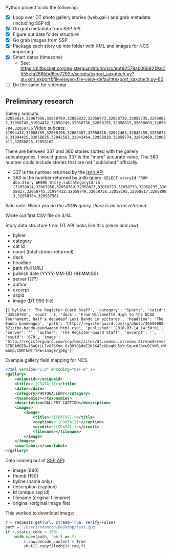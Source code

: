 Python project to do the following:

* [x] Loop over DT photo gallery stories (web.gal-) and grab metadata (including SSP id)
* [x] Go grab metadata from SSP API
* [x] Figure out date folder structure
* [x] Go grab images from SSP
* [x] Package each story up into folder with XML and images for NCS importing
* [x] Smart dates (timezone)
  * See: https://bitbucket.org/registerguard/turin/src/ebf92578ab06b9219ac1555cfa286bbd8cc7292e/scripts/export_saxotech.py?at=xml_export&fileviewer=file-view-default#export_saxotech.py-60
* [ ] Do the same for videopip 

## Preliminary research

Gallery subcats: `32058824,32067956,32058769,32058823,32058773,32058730,32058735,32058827,32058745,31994432,32058749,32058736,32058195,32058817,32068003,32058784,32058756`
Video subcats: `31994433,32058759,32058196,32003307,32058816,32042463,32042459,32058748,31994425,32058825,32042583,32042464,32058820,32058774,32042460,32003311,32058826,32058162`


There are between 337 and 360 stories slotted with the gallery subcategories. I would guess 337 is the "more" accurate value. The 360 number could include stories that are not "published" officially.

* 337 is the number returned by the [json API](http://registerguard.com/csp/cms/sites/rg/feeds/json.csp?items=400&subcats=32058824,32067956,32058769,32058823,32058773,32058730,32058735,32058827,32058745,31994432,32058749,32058736,32058195,32058817,32068003,32058784,32058756#)
* 360 is the number returned by a db query: `SELECT storyId FROM dbo.Story WHERE Story.subCategoryId in (32058824,32067956,32058769,32058823,32058773,32058730,32058735,32058827,32058745,31994432,32058749,32058736,32058195,32058817,32068003,32058784,32058756)`

*Side note: When you do the JSON query, there is an error returned.*

Wrote out first CSV file on 3/14. 

Story data structure from DT API looks like this (clean and raw):

* byline
* category
* cat id
* count (total stories returned)
* deck
* headline
* path (full URL)
* publish date (YYYY-MM-DD HH:MM:SS)
* server (???)
* author
* excerpt
* sspid
* image (DT 990 file)

```
[{'byline': 'The Register-Guard Staff', 'category': 'Sports', 'catid': '32058784', 'count': 1, 'deck': 'From Willamette High to the NCAA Tournament, half a decadeof Lexi Bando in pictures', 'headline': 'The Bando bandwagon', 'path': 'http://registerguard.com/rg/photo/36550000-321/the-bando-bandwagon.html.csp', 'published':'2018-03-14 14:30:01', 'server': '', 'author': 'The Register-Guard Staff', 'excerpt': '', 'sspid': '679', 'image': 'http://registerguard.com/csp/cms/sites/dt.common.streams.StreamServer.cls?STREAMOID=I6uQtLL7vX76Kmq_8xB8Y8$daE2N3K4ZzOUsqbU5sYuSguc0JOxw0CVWS_uWjGHFWCsjLu883Ygn4B49Lvm9bPe2QeMKQdVeZmXF$9l$4uCZ8QDXhaHEp3rvzXRJFdy0KqPHLoMevcTLo3h8xh70Y6N_U_CryOsw6FTOdKL_jpQ-&amp;CONTENTTYPE=image/jpeg'}]
```

Example gallery field mapping for NCS
```xml
<?xml version="1.0" encoding="UTF-8" ?>
<gallery>
	<uniqueid></uniqueid>
	<title><![CDATA[]]></title>
	<date></date>
    <category>PHOTOGALLERY</category>
	<taxonomies></taxonomies>
	<description>GALLERY CAPTION</description>
	<images>
        <image>
            <title><![CDATA[]]></title>
            <caption><![CDATA[]]></caption>
            <credit><![CDATA[]]></credit>
            <filename></filename>
        </image>
	</images>
	<seo-label></seo-label>
</gallery>
```

Data coming out of [SSP API](http://slideshow.registerguard.com/slideshowpro/api/ncs/index.php?id=404):

* image (990)
* thumb (150)
* byline (name only)
* description (caption)
* id (unique ssp id)
* filename (original filename)
* original (original image file)


This worked to download image:

```python
r = requests.get(url, stream=True, verify=False)
path = '/Users/rdenton/Desktop/test.jpg'
if r.status_code = 200:
	with open(path, 'wb') as f:
	    r.raw.decode_content = True
	    shutil.copyfileobj(r.raw,f)
```